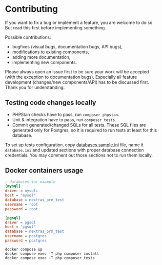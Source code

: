 # Contributing

If you want to fix a bug or implement a feature, you are welcome to do so. But read this first before implementing something.

Possible contributions:

- bugfixes (visual bugs, documentation bugs, API bugs),
- modifications to existing components,
- adding more documentation,
- implementing new components.

Please always open an issue first to be sure your work will be accepted (with the exception to documentation bugs). Especially all feature development (changes/new components/API) has to be discussed first. Thank you for understanding.

## Testing code changes locally

- PHPStan checks have to pass, run `composer phpstan`.
- Unit & integration have to pass, run `composer tests`.
- Commit generated/changed SQLs for all tests. These SQL files are generated only for Postgres, so it is required to run tests at least for this database.

To set up tests configuration, copy [databases.sample.ini](tests/databases.sample.ini) file, name it `database.ini` and updated sections with proper database connection credentials. You may comment out those sections not to run them locally.


## Docker containers usage

```ini
; databases.ini example
[mysql]
driver = mysqli
host = "mysql"
database = nextras_orm_test
username = root
password = root

[pgsql]
driver = pgsql
host = "pgsql"
database = nextras_orm_test
username = postgres
password = postgres
```

```
docker compose up
docker compose exec -T php composer install
docker compose exec -T php composer tests
```
